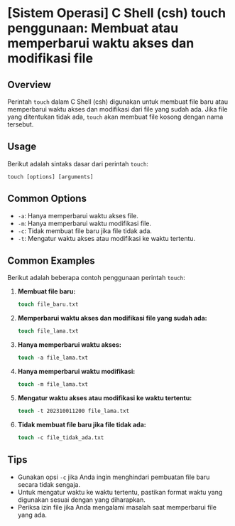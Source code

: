 # [Sistem Operasi] C Shell (csh) touch penggunaan: Membuat atau memperbarui waktu akses dan modifikasi file

## Overview
Perintah `touch` dalam C Shell (csh) digunakan untuk membuat file baru atau memperbarui waktu akses dan modifikasi dari file yang sudah ada. Jika file yang ditentukan tidak ada, `touch` akan membuat file kosong dengan nama tersebut.

## Usage
Berikut adalah sintaks dasar dari perintah `touch`:

```
touch [options] [arguments]
```

## Common Options
- `-a`: Hanya memperbarui waktu akses file.
- `-m`: Hanya memperbarui waktu modifikasi file.
- `-c`: Tidak membuat file baru jika file tidak ada.
- `-t`: Mengatur waktu akses atau modifikasi ke waktu tertentu.

## Common Examples
Berikut adalah beberapa contoh penggunaan perintah `touch`:

1. **Membuat file baru:**
   ```csh
   touch file_baru.txt
   ```

2. **Memperbarui waktu akses dan modifikasi file yang sudah ada:**
   ```csh
   touch file_lama.txt
   ```

3. **Hanya memperbarui waktu akses:**
   ```csh
   touch -a file_lama.txt
   ```

4. **Hanya memperbarui waktu modifikasi:**
   ```csh
   touch -m file_lama.txt
   ```

5. **Mengatur waktu akses atau modifikasi ke waktu tertentu:**
   ```csh
   touch -t 202310011200 file_lama.txt
   ```

6. **Tidak membuat file baru jika file tidak ada:**
   ```csh
   touch -c file_tidak_ada.txt
   ```

## Tips
- Gunakan opsi `-c` jika Anda ingin menghindari pembuatan file baru secara tidak sengaja.
- Untuk mengatur waktu ke waktu tertentu, pastikan format waktu yang digunakan sesuai dengan yang diharapkan.
- Periksa izin file jika Anda mengalami masalah saat memperbarui file yang ada.